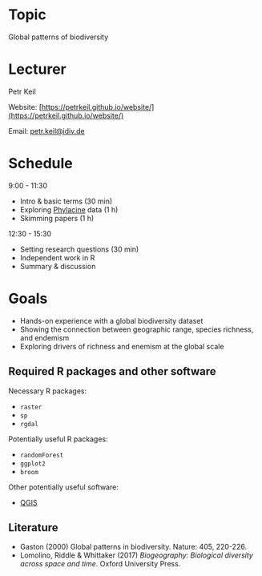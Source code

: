# Topic 

Global patterns of biodiversity

# Lecturer

Petr Keil 

Website: [https://petrkeil.github.io/website/](https://petrkeil.github.io/website/)

Email: petr.keil@idiv.de

# Schedule

9:00 - 11:30 
- Intro & basic terms (30 min)
- Exploring [Phylacine](https://megapast2future.github.io/PHYLACINE_1.2/) data (1 h)
- Skimming papers (1 h)

12:30 - 15:30 
- Setting research questions (30 min)
- Independent work in R
- Summary & discussion

# Goals

- Hands-on experience with a global biodiversity dataset
- Showing the connection between geographic range, species richness, and endemism
- Exploring drivers of richness and enemism at the global scale

## Required R packages and other software

Necessary R packages:

- ```raster```
- ```sp```
- ```rgdal```

Potentially useful R packages:

- ```randomForest```
- ```ggplot2```
- ```broom```

Other potentially useful software:

- [QGIS](https://www.qgis.org/en/site/)

## Literature

- Gaston (2000) Global patterns in biodiversity. Nature: 405, 220-226.
- Lomolino, Riddle & Whittaker (2017) *Biogeography: Biological diversity across 
space and time*. Oxford University Press.

